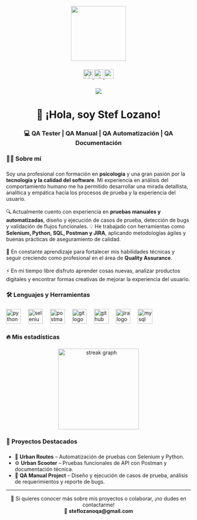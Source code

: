 <div align="center">
  <img height="150" src="https://github.com/StephaniaLozano/stephanialozano.github.io/banner.jpg"  />
</div>

###

<div align="center">
  <a href="https://www.linkedin.com/in/stephanialozano/" target="_blank">
    <img src="https://img.shields.io/static/v1?message=LinkedIn&logo=linkedin&label=&color=0077B5&logoColor=white&labelColor=&style=for-the-badge" height="25" alt="linkedin logo"  />
  </a>
  <a href="https://github.com/StephaniaLozano" target="_blank">
    <img src="https://img.shields.io/static/v1?message=GitHub&logo=github&label=&color=181717&logoColor=white&labelColor=&style=for-the-badge" height="25" alt="github logo"  />
  </a>
  <a href="mailto:stephanialozanopardo@gmail.com">
    <img src="https://img.shields.io/static/v1?message=Email&logo=gmail&label=&color=D14836&logoColor=white&labelColor=&style=for-the-badge" height="25" alt="email logo"  />
  </a>
</div>

###

<div align="center">
  <img src="https://visitor-badge.laobi.icu/badge?page_id=steflozanoqa.steflozanoqa&"  />
</div>

###

<h1 align="center">👋 ¡Hola, soy Stef Lozano!</h1>

###

<h3 align="center">💻 QA Tester | QA Manual | QA Automatización | QA Documentación</h3>

###

<h3 align="left">👩‍💻 Sobre mí</h3>

###

<p align="left">
Soy una profesional con formación en <b>psicología</b> y una gran pasión por la <b>tecnología y la calidad del software</b>.  
Mi experiencia en análisis del comportamiento humano me ha permitido desarrollar una mirada detallista, analítica y empática hacia los procesos de prueba y la experiencia del usuario.
<br><br>
🔍 Actualmente cuento con experiencia en <b>pruebas manuales y automatizadas</b>, diseño y ejecución de casos de prueba, detección de bugs y validación de flujos funcionales.  
💡 He trabajado con herramientas como <b>Selenium, Python, SQL, Postman y JIRA</b>, aplicando metodologías ágiles y buenas prácticas de aseguramiento de calidad.
<br><br>
🌱 En constante aprendizaje para fortalecer mis habilidades técnicas y seguir creciendo como profesional en el área de <b>Quality Assurance</b>.
<br><br>
⚡ En mi tiempo libre disfruto aprender cosas nuevas, analizar productos digitales y encontrar formas creativas de mejorar la experiencia del usuario.
</p>

###

<h3 align="left">🛠 Lenguajes y Herramientas</h3>

###

<div align="left">
  <img src="https://cdn.jsdelivr.net/gh/devicons/devicon/icons/python/python-original.svg" height="40" alt="python logo"  />
  <img width="12" />
  <img src="https://cdn.jsdelivr.net/gh/devicons/devicon/icons/selenium/selenium-original.svg" height="40" alt="selenium logo"  />
  <img width="12" />
  <img src="https://cdn.jsdelivr.net/gh/devicons/devicon/icons/postman/postman-original.svg" height="40" alt="postman logo"  />
  <img width="12" />
  <img src="https://cdn.jsdelivr.net/gh/devicons/devicon/icons/git/git-original.svg" height="40" alt="git logo"  />
  <img width="12" />
  <img src="https://cdn.jsdelivr.net/gh/devicons/devicon/icons/github/github-original.svg" height="40" alt="github logo"  />
  <img width="12" />
  <img src="https://cdn.jsdelivr.net/gh/devicons/devicon/icons/jira/jira-original.svg" height="40" alt="jira logo"  />
  <img width="12" />
  <img src="https://cdn.jsdelivr.net/gh/devicons/devicon/icons/mysql/mysql-original.svg" height="40" alt="mysql logo"  />
</div>

###

<h3 align="left">🔥 Mis estadísticas</h3>

###

<div align="center">
  <img src="https://streak-stats.demolab.com?user=steflozanoqa&locale=es&mode=daily&theme=dark&hide_border=false&border_radius=5&order=3" height="220" alt="streak graph"  />
</div>

###

<h3 align="left">📂 Proyectos Destacados</h3>

###

- 🛵 **Urban Routes** – Automatización de pruebas con Selenium y Python.  
- ⚙️ **Urban Scooter** – Pruebas funcionales de API con Postman y documentación técnica.  
- 🧩 **QA Manual Project** – Diseño y ejecución de casos de prueba, análisis de requerimientos y reporte de bugs.

---

<p align="center">💬 Si quieres conocer más sobre mis proyectos o colaborar, ¡no dudes en contactarme!  
<br>📧 <b>steflozanoqa@gmail.com</b></p>
